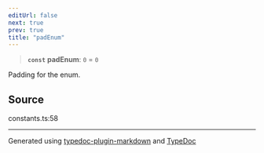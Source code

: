 ```yaml
---
editUrl: false
next: true
prev: true
title: "padEnum"
---
```


> **`const`** **padEnum**: `0` = `0`

Padding for the enum.

## Source

constants.ts:58

***

Generated using [typedoc-plugin-markdown](https://www.npmjs.com/package/typedoc-plugin-markdown) and [TypeDoc](https://typedoc.org/)
